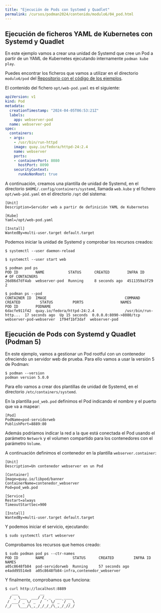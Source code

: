 ```yaml
---
title: "Ejecución de Pods con Systemd y Quadlet"
permalink: /cursos/podman2024/contenido/modulo6/04_pod.html
---
```


## Ejecución de ficheros YAML de Kubernetes con Systemd y Quadlet

En este ejemplo vamos a crear una unidad de Systemd que cree un Pod a partir de un YAML de Kubernetes ejecutando internamente `podman kube play`. 

Puedes encontrar los ficheros que vamos a utilizar en el directorio `modulo6/pod` del [Repositorio con el código de los ejemplos](https://github.com/josedom24/ejemplos_curso_podman_ow).


El contenido del fichero `opt/web-pod.yaml` es el siguiente:

```yaml
apiVersion: v1
kind: Pod
metadata:
  creationTimestamp: "2024-04-05T06:53:21Z"
  labels:
    app: webserver-pod
  name: webserver-pod
spec:
  containers:
  - args:
    - /usr/bin/run-httpd
    image: quay.io/fedora/httpd-24:2.4
    name: webserver
    ports:
    - containerPort: 8080
      hostPort: 8090
    securityContext:
      runAsNonRoot: true
```

A continuación, creamos una plantilla de unidad de Systemd, en el directorio `$HOME/.config/containers/systemd`, llamada `web.kube` y el fichero `opt/web-pòd.yaml` en el directorio `/opt` del sistema:

```
[Unit]
Description=Servidor web a partir de definición YAML de Kubernetes

[Kube]
Yaml=/opt/web-pod.yaml

[Install]
WantedBy=multi-user.target default.target
```

Podemos iniciar la unidad de Systemd y comprobar los recursos creados:

```
$ systemctl --user daemon-reload

$ systemctl --user start web

$ podman pod ps
POD ID        NAME           STATUS      CREATED        INFRA ID      # OF CONTAINERS
26d86d7df4ab  webserver-pod  Running     8 seconds ago  4511359a3f29  2

$ podman ps --pod
CONTAINER ID  IMAGE                                    COMMAND               CREATED         STATUS         PORTS                 NAMES                    POD ID        PODNAME
6dacfe911f42  quay.io/fedora/httpd-24:2.4              /usr/bin/run-http...  17 seconds ago  Up 15 seconds  0.0.0.0:8090->8080/tcp  webserver-pod-webserver  1f94f1bf3daf  webserver-pod
```

## Ejecución de Pods con Systemd y Quadlet (Podman 5)

En este ejemplo, vamos a gestionar un Pod rootful con un contenedor ofreciendo un servidor web de prueba. Para ello vamos a usar la versión 5 de Podman:

```
$ podman --version
podman version 5.0.0
```

Para ello vamos a crear dos plantillas de unidad de Systemd, en el directorio `/etc/containers/systemd`.

En la plantilla `pod_web.pod` definimos el Pod indicando el nombre y el puerto que va a mapear:

```
[Pod]
PodName=pod-servidorweb
PublishPort=8889:80
```
Además podríamos indicar la red a la que está conectada el Pod usando el parámetro `Network` y el volumen compartido para los contenedores con el parámetro `Volume`.

A continuación definimos el contenedor en la plantilla `webserver.container`:

```
[Unit]
Description=Un contenedor webserver en un Pod

[Container]
Image=quay.io/libpod/banner
ContainerName=contenedor_webserver
Pod=pod_web.pod

[Service]
Restart=always
TimeoutStartSec=900

[Install]
WantedBy=multi-user.target default.target
```

Y podemos iniciar el servicio, ejecutando:

```
$ sudo systemctl start webserver
```

Comprobamos los recursos que hemos creado:

```
$ sudo podman pod ps --ctr-names
POD ID        NAME             STATUS      CREATED         INFRA ID      NAMES
a05c8648fb84  pod-servidorweb  Running     57 seconds ago  e4add95514e8  a05c8648fb84-infra,contenedor_webserver
```

Y finalmente, comprobamos que funciona:

```
$ curl http://localhost:8889
   ___          __              
  / _ \___  ___/ /_ _  ___ ____ 
 / ___/ _ \/ _  /  ' \/ _ `/ _ \
/_/   \___/\_,_/_/_/_/\_,_/_//_/
```
